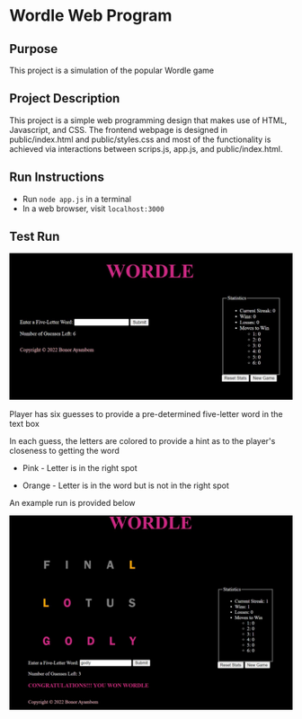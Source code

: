 
# Wordle Web Program

## Purpose

This project is a simulation of the popular Wordle game

## Project Description

This project is a simple web programming design that makes use of HTML, Javascript,
and CSS. The frontend webpage is designed in public/index.html and public/styles.css
and most of the functionality is achieved via interactions between scrips.js, app.js,
and public/index.html.

## Run Instructions

- Run `node app.js` in a terminal
- In a web browser, visit `localhost:3000`

## Test Run

![screenshot](images/webpage.JPG)

Player has six guesses to provide a pre-determined five-letter word in the text box

In each guess, the letters are colored to provide a hint as to the player's closeness
to getting the word

* Pink - Letter is in the right spot

* Orange - Letter is in the word but is not in the right spot

An example run is provided below

![screenshot](images/testrun.JPG)
